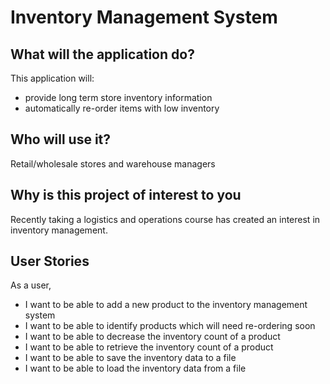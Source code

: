 # Inventory Management System

## What will the application do?

This application will:
- provide long term store inventory information
- automatically re-order items with low inventory

## Who will use it?

Retail/wholesale stores and warehouse managers

## Why is this project of interest to you

Recently taking a logistics and operations course has created an interest in inventory management.


## User Stories

As a user,
- I want to be able to add a new product to the inventory management system
- I want to be able to identify products which will need re-ordering soon
- I want to be able to decrease the inventory count of a product
- I want to be able to retrieve the inventory count of a product
- I want to be able to save the inventory data to a file
- I want to be able to load the inventory data from a file
